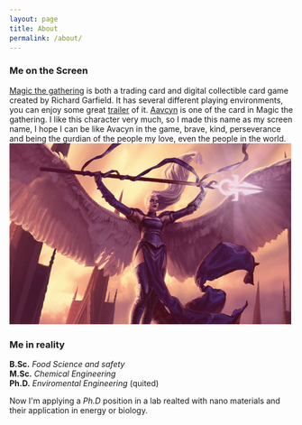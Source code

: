 ```yaml
---
layout: page
title: About
permalink: /about/
---
```

### Me on the Screen
[Magic the gathering](https://en.wikipedia.org/wiki/Magic:_The_Gathering) is both a trading card and digital collectible card game created by Richard Garfield. It has several different playing environments, you can enjoy some great [trailer](https://www.youtube.com/watch?v=ZOcCTSL7dmw&list=PLE80E6ECBCC4D51B4) of it.  [Aavcyn](https://mtg.gamepedia.com/Avacyn) is one of the card in Magic the gathering. I like this character very much, so I made this name as my screen name, I hope I can be like Avacyn in the game, brave, kind, perseverance and being the gurdian of the people my love, even the people in the world. <br />
![avacyn1](/assets/img/posts/avacyn1.jpg)

### Me in reality

**B.Sc.** *Food Science and safety* <br />
**M.Sc.** *Chemical Engineering* <br />
**Ph.D.** *Enviromental Engineering* (quited) <br />

Now I'm applying a *Ph.D* position in a lab realted with nano materials and their application in energy or biology.
